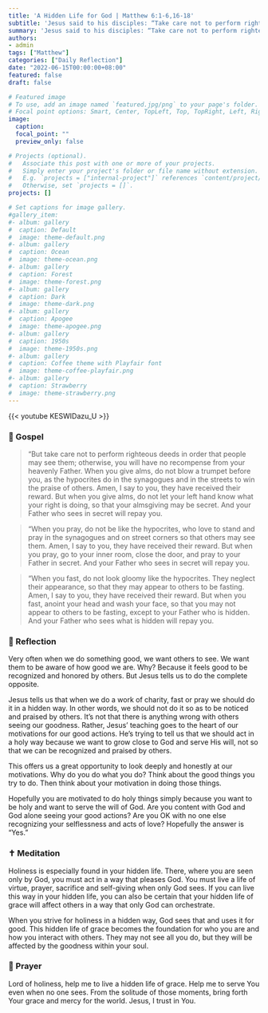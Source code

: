 ```yaml
---
title: 'A Hidden Life for God | Matthew 6:1-6,16-18'
subtitle: 'Jesus said to his disciples: “Take care not to perform righteous deeds in order that people may see them; otherwise, you will have no recompense from your heavenly Father.”  Matthew 6:1'
summary: 'Jesus said to his disciples: “Take care not to perform righteous deeds in order that people may see them; otherwise, you will have no recompense from your heavenly Father.”  Matthew 6:1'
authors:
- admin
tags: ["Matthew"]
categories: ["Daily Reflection"]
date: "2022-06-15T00:00:00+08:00"
featured: false
draft: false

# Featured image
# To use, add an image named `featured.jpg/png` to your page's folder.
# Focal point options: Smart, Center, TopLeft, Top, TopRight, Left, Right, BottomLeft, Bottom, BottomRight
image:
  caption:
  focal_point: ""
  preview_only: false

# Projects (optional).
#   Associate this post with one or more of your projects.
#   Simply enter your project's folder or file name without extension.
#   E.g. `projects = ["internal-project"]` references `content/project/deep-learning/index.md`.
#   Otherwise, set `projects = []`.
projects: []

# Set captions for image gallery.
#gallery_item:
#- album: gallery
#  caption: Default
#  image: theme-default.png
#- album: gallery
#  caption: Ocean
#  image: theme-ocean.png
#- album: gallery
#  caption: Forest
#  image: theme-forest.png
#- album: gallery
#  caption: Dark
#  image: theme-dark.png
#- album: gallery
#  caption: Apogee
#  image: theme-apogee.png
#- album: gallery
#  caption: 1950s
#  image: theme-1950s.png
#- album: gallery
#  caption: Coffee theme with Playfair font
#  image: theme-coffee-playfair.png
#- album: gallery
#  caption: Strawberry
#  image: theme-strawberry.png
---
```


{{< youtube KESWIDazu_U >}}

### :love_letter: Gospel
> “But take care not to perform righteous deeds in order that people may see them; otherwise, you will have no recompense from your heavenly Father. When you give alms, do not blow a trumpet before you, as the hypocrites do in the synagogues and in the streets to win the praise of others. Amen, I say to you, they have received their reward. But when you give alms, do not let your left hand know what your right is doing, so that your almsgiving may be secret. And your Father who sees in secret will repay you.

> “When you pray, do not be like the hypocrites, who love to stand and pray in the synagogues and on street corners so that others may see them. Amen, I say to you, they have received their reward. But when you pray, go to your inner room, close the door, and pray to your Father in secret. And your Father who sees in secret will repay you.

> “When you fast, do not look gloomy like the hypocrites. They neglect their appearance, so that they may appear to others to be fasting. Amen, I say to you, they have received their reward. But when you fast, anoint your head and wash your face, so that you may not appear to others to be fasting, except to your Father who is hidden. And your Father who sees what is hidden will repay you.

### :speech_balloon: Reflection
Very often when we do something good, we want others to see.  We want them to be aware of how good we are.  Why?  Because it feels good to be recognized and honored by others.  But Jesus tells us to do the complete opposite.

Jesus tells us that when we do a work of charity, fast or pray we should do it in a hidden way.  In other words, we should not do it so as to be noticed and praised by others.  It’s not that there is anything wrong with others seeing our goodness.  Rather, Jesus’ teaching goes to the heart of our motivations for our good actions.  He’s trying to tell us that we should act in a holy way because we want to grow close to God and serve His will, not so that we can be recognized and praised by others.

This offers us a great opportunity to look deeply and honestly at our motivations.  Why do you do what you do?  Think about the good things you try to do.  Then think about your motivation in doing those things.

Hopefully you are motivated to do holy things simply because you want to be holy and want to serve the will of God.  Are you content with God and God alone seeing your good actions?  Are you OK with no one else recognizing your selflessness and acts of love?  Hopefully the answer is “Yes.”

### :latin_cross: Meditation
Holiness is especially found in your hidden life.  There, where you are seen only by God, you must act in a way that pleases God.  You must live a life of virtue, prayer, sacrifice and self-giving when only God sees.  If you can live this way in your hidden life, you can also be certain that your hidden life of grace will affect others in a way that only God can orchestrate.

When you strive for holiness in a hidden way, God sees that and uses it for good.  This hidden life of grace becomes the foundation for who you are and how you interact with others.  They may not see all you do, but they will be affected by the goodness within your soul.

### :pray: Prayer
Lord of holiness, help me to live a hidden life of grace.  Help me to serve You even when no one sees.  From the solitude of those moments, bring forth Your grace and mercy for the world.  Jesus, I trust in You.
